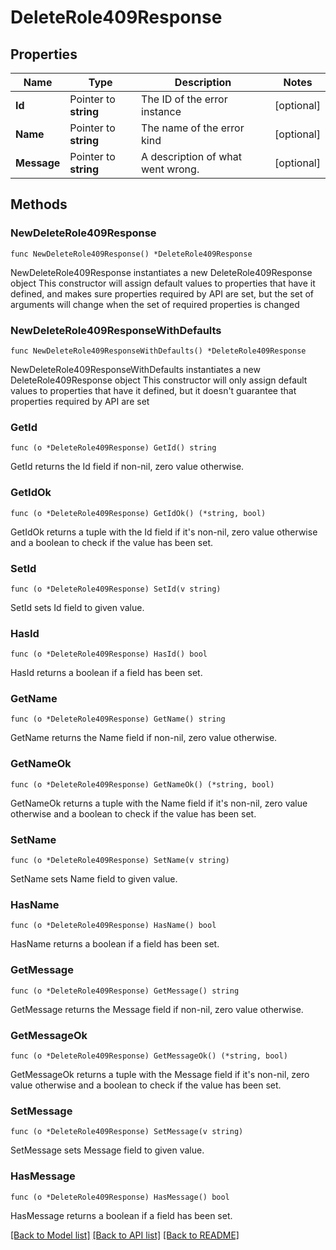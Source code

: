 # DeleteRole409Response

## Properties

Name | Type | Description | Notes
------------ | ------------- | ------------- | -------------
**Id** | Pointer to **string** | The ID of the error instance | [optional] 
**Name** | Pointer to **string** | The name of the error kind | [optional] 
**Message** | Pointer to **string** | A description of what went wrong. | [optional] 

## Methods

### NewDeleteRole409Response

`func NewDeleteRole409Response() *DeleteRole409Response`

NewDeleteRole409Response instantiates a new DeleteRole409Response object
This constructor will assign default values to properties that have it defined,
and makes sure properties required by API are set, but the set of arguments
will change when the set of required properties is changed

### NewDeleteRole409ResponseWithDefaults

`func NewDeleteRole409ResponseWithDefaults() *DeleteRole409Response`

NewDeleteRole409ResponseWithDefaults instantiates a new DeleteRole409Response object
This constructor will only assign default values to properties that have it defined,
but it doesn't guarantee that properties required by API are set

### GetId

`func (o *DeleteRole409Response) GetId() string`

GetId returns the Id field if non-nil, zero value otherwise.

### GetIdOk

`func (o *DeleteRole409Response) GetIdOk() (*string, bool)`

GetIdOk returns a tuple with the Id field if it's non-nil, zero value otherwise
and a boolean to check if the value has been set.

### SetId

`func (o *DeleteRole409Response) SetId(v string)`

SetId sets Id field to given value.

### HasId

`func (o *DeleteRole409Response) HasId() bool`

HasId returns a boolean if a field has been set.

### GetName

`func (o *DeleteRole409Response) GetName() string`

GetName returns the Name field if non-nil, zero value otherwise.

### GetNameOk

`func (o *DeleteRole409Response) GetNameOk() (*string, bool)`

GetNameOk returns a tuple with the Name field if it's non-nil, zero value otherwise
and a boolean to check if the value has been set.

### SetName

`func (o *DeleteRole409Response) SetName(v string)`

SetName sets Name field to given value.

### HasName

`func (o *DeleteRole409Response) HasName() bool`

HasName returns a boolean if a field has been set.

### GetMessage

`func (o *DeleteRole409Response) GetMessage() string`

GetMessage returns the Message field if non-nil, zero value otherwise.

### GetMessageOk

`func (o *DeleteRole409Response) GetMessageOk() (*string, bool)`

GetMessageOk returns a tuple with the Message field if it's non-nil, zero value otherwise
and a boolean to check if the value has been set.

### SetMessage

`func (o *DeleteRole409Response) SetMessage(v string)`

SetMessage sets Message field to given value.

### HasMessage

`func (o *DeleteRole409Response) HasMessage() bool`

HasMessage returns a boolean if a field has been set.


[[Back to Model list]](../README.md#documentation-for-models) [[Back to API list]](../README.md#documentation-for-api-endpoints) [[Back to README]](../README.md)


